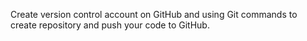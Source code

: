Create version control account on GitHub and using Git commands to create repository and push your code to GitHub. 
